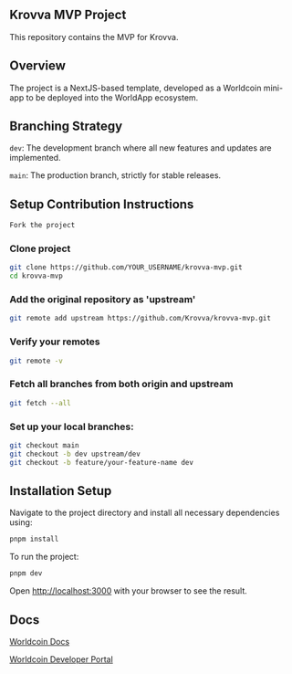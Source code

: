 ## Krovva MVP Project
This repository contains the MVP for Krovva.
## Overview

The project is a NextJS-based template, developed as a Worldcoin mini-app to be deployed into the WorldApp ecosystem.

## Branching Strategy
```dev```: The development branch where all new features and updates are implemented.

```main```: The production branch, strictly for stable releases.

## Setup Contribution Instructions
```bash
Fork the project
```

### Clone project 
```bash
git clone https://github.com/YOUR_USERNAME/krovva-mvp.git
cd krovva-mvp
```

### Add the original repository as 'upstream'
```bash
git remote add upstream https://github.com/Krovva/krovva-mvp.git
```

### Verify your remotes
```bash
git remote -v
```

### Fetch all branches from both origin and upstream
```bash
git fetch --all
```

### Set up your local branches:
```bash
git checkout main
git checkout -b dev upstream/dev
git checkout -b feature/your-feature-name dev
```


## Installation Setup
Navigate to the project directory and install all necessary dependencies using:
```bash
pnpm install
```

To run the project: 
```bash
pnpm dev
```

Open [http://localhost:3000](http://localhost:3000) with your browser to see the result.


## Docs
[Worldcoin Docs](https://docs.world.org/)

[Worldcoin Developer Portal](https://developer.worldcoin.org/)